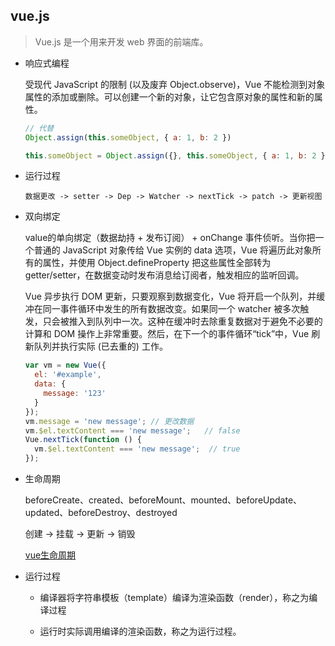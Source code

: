 ## vue.js

> Vue.js 是一个用来开发 web 界面的前端库。

* 响应式编程

  受现代 JavaScript 的限制 (以及废弃 Object.observe)，Vue 不能检测到对象属性的添加或删除。可以创建一个新的对象，让它包含原对象的属性和新的属性。

  ```js
  // 代替 
  Object.assign(this.someObject, { a: 1, b: 2 })

  this.someObject = Object.assign({}, this.someObject, { a: 1, b: 2 })
  ```

* 运行过程

  `数据更改 -> setter -> Dep -> Watcher -> nextTick -> patch -> 更新视图`

* 双向绑定

  value的单向绑定（数据劫持 + 发布订阅） + onChange 事件侦听。当你把一个普通的 JavaScript 对象传给 Vue 实例的 data 选项，Vue 将遍历此对象所有的属性，并使用 Object.defineProperty 把这些属性全部转为 getter/setter，在数据变动时发布消息给订阅者，触发相应的监听回调。

  Vue 异步执行 DOM 更新，只要观察到数据变化，Vue 将开启一个队列，并缓冲在同一事件循环中发生的所有数据改变。如果同一个 watcher 被多次触发，只会被推入到队列中一次。这种在缓冲时去除重复数据对于避免不必要的计算和 DOM 操作上非常重要。然后，在下一个的事件循环“tick”中，Vue 刷新队列并执行实际 (已去重的) 工作。

  ```js
  var vm = new Vue({
    el: '#example',
    data: {
      message: '123'
    }
  });
  vm.message = 'new message'; // 更改数据
  vm.$el.textContent === 'new message';   // false
  Vue.nextTick(function () {
    vm.$el.textContent === 'new message';  // true
  });
  ```

* 生命周期

  beforeCreate、created、beforeMount、mounted、beforeUpdate、updated、beforeDestroy、destroyed

  创建 -> 挂载 -> 更新 -> 销毁

  [vue生命周期](../images/lifecycle.jpg)

* 运行过程

  - 编译器将字符串模板（template）编译为渲染函数（render），称之为编译过程
  
  - 运行时实际调用编译的渲染函数，称之为运行过程。